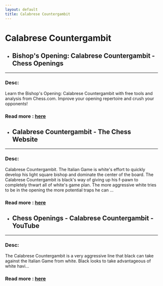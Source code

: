 ```yaml
---
layout: default
title: Calabrese Countergambit
---
```

# Calabrese Countergambit
- ## **Bishop's Opening: Calabrese Countergambit - Chess Openings** 

---
### Desc: 
 Learn the Bishop's Opening: Calabrese Countergambit with free tools and analysis from Chess.com. Improve your opening repertoire and crush your opponents! 
### Read more : [here](https://www.chess.com/openings/Bishops-Opening-Calabrese-Countergambit) 
- ## **Calabrese Countergambit - The Chess Website** 

---
### Desc: 
 Calabrese Countergambit. The Italian Game is white's effort to quickly develop his light square bishop and dominate the center of the board. The Calabrese Countergambit is black's way of giving up his f-pawn to completely thwart all of white's game plan. The more aggressive white tries to be in the opening the more potential traps he can ... 
### Read more : [here](https://www.thechesswebsite.com/calabrese-countergambit/) 
- ## **Chess Openings - Calabrese Countergambit - YouTube** 

---
### Desc: 
 The Calabrese Countergambit is a very aggressive line that black can take against the Italian Game from white. Black looks to take advantageous of white havi... 
### Read more : [here](https://www.youtube.com/watch?v=iGqWsB9RV_o) 


